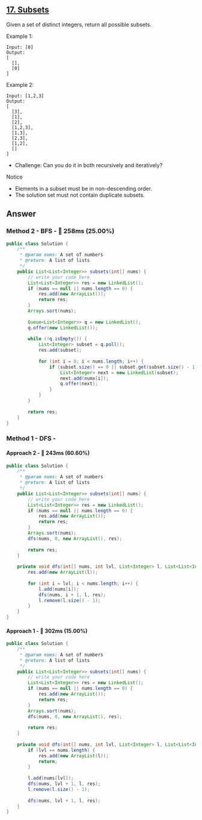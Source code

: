 ## [17. Subsets](https://www.lintcode.com/problem/subsets/description?_from=ladder&&fromId=130)

Given a set of distinct integers, return all possible subsets.

Example 1:

```
Input: [0]
Output:
[
  [],
  [0]
]
```

Example 2:

```
Input: [1,2,3]
Output:
[
  [3],
  [1],
  [2],
  [1,2,3],
  [1,3],
  [2,3],
  [1,2],
  []
]
```

- Challenge: Can you do it in both recursively and iteratively?

Notice
- Elements in a subset must be in non-descending order.
- The solution set must not contain duplicate subsets.

## Answer
### Method 2 - BFS - :turtle: 258ms (25.00%)

```java
public class Solution {
    /**
     * @param nums: A set of numbers
     * @return: A list of lists
     */
    public List<List<Integer>> subsets(int[] nums) {
        // write your code here
        List<List<Integer>> res = new LinkedList();
        if (nums == null || nums.length == 0) {
            res.add(new ArrayList());
            return res;
        }
        Arrays.sort(nums);
        
        Queue<List<Integer>> q = new LinkedList();
        q.offer(new LinkedList());
        
        while (!q.isEmpty()) {
            List<Integer> subset = q.poll();
            res.add(subset);
            
            for (int i = 0; i < nums.length; i++) {
                if (subset.size() == 0 || subset.get(subset.size() - 1) < nums[i]) {
                    List<Integer> next = new LinkedList(subset);
                    next.add(nums[i]);
                    q.offer(next);
                }
            }
        }
        
        return res;
    }
}
```

### Method 1 - DFS - 
#### Approach 2 - :rabbit: 243ms (60.60%)

```java
public class Solution {
    /**
     * @param nums: A set of numbers
     * @return: A list of lists
     */
    public List<List<Integer>> subsets(int[] nums) {
        // write your code here
        List<List<Integer>> res = new LinkedList();
        if (nums == null || nums.length == 0) {
            res.add(new ArrayList());
            return res;
        }
        Arrays.sort(nums);
        dfs(nums, 0, new ArrayList(), res);
        
        return res;
    }
    
    private void dfs(int[] nums, int lvl, List<Integer> l, List<List<Integer>> res) {
        res.add(new ArrayList(l));
        
        for (int i = lvl; i < nums.length; i++) {
            l.add(nums[i]);
            dfs(nums, i + 1, l, res);
            l.remove(l.size() - 1);
        }
    }
}
```

#### Approach 1 - :turtle: 302ms (15.00%)

```java
public class Solution {
    /**
     * @param nums: A set of numbers
     * @return: A list of lists
     */
    public List<List<Integer>> subsets(int[] nums) {
        // write your code here
        List<List<Integer>> res = new LinkedList();
        if (nums == null || nums.length == 0) {
            res.add(new ArrayList());
            return res;
        }
        Arrays.sort(nums);
        dfs(nums, 0, new ArrayList(), res);
        
        return res;
    }
    
    private void dfs(int[] nums, int lvl, List<Integer> l, List<List<Integer>> res) {
        if (lvl == nums.length) {
            res.add(new ArrayList(l));
            return;
        }
        
        l.add(nums[lvl]);
        dfs(nums, lvl + 1, l, res);
        l.remove(l.size() - 1);
        
        dfs(nums, lvl + 1, l, res);
    }
}
```
